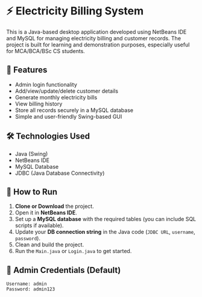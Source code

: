 # ⚡ Electricity Billing System

This is a Java-based desktop application developed using NetBeans IDE and MySQL for managing electricity billing and customer records. The project is built for learning and demonstration purposes, especially useful for MCA/BCA/BSc CS students.

## 📌 Features

- Admin login functionality
- Add/view/update/delete customer details
- Generate monthly electricity bills
- View billing history
- Store all records securely in a MySQL database
- Simple and user-friendly Swing-based GUI

## 🛠 Technologies Used

- Java (Swing)
- NetBeans IDE
- MySQL Database
- JDBC (Java Database Connectivity)


## 🚀 How to Run

1. **Clone or Download** the project.
2. Open it in **NetBeans IDE**.
3. Set up a **MySQL database** with the required tables (you can include SQL scripts if available).
4. Update your **DB connection string** in the Java code (`JDBC URL`, `username`, `password`).
5. Clean and build the project.
6. Run the `Main.java` or `Login.java` to get started.

## 🔐 Admin Credentials (Default)
```plaintext
Username: admin
Password: admin123
